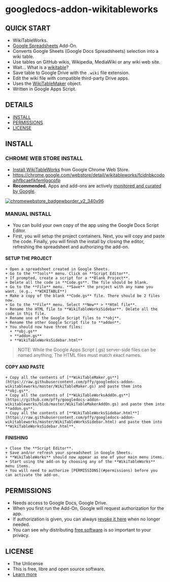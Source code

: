 # googledocs-addon-wikitableworks

## QUICK START

  + WikiTableWorks.
  + [Google Spreadsheets](http://www.google.com/sheets/about/) Add-On.
  + Converts Google Sheets (Google Docs Spreadsheets) selection into a wiki table.
  + Use tables on GitHub wikis, Wikipedia, MediaWiki or any wiki web site.
  + Wait... What is a [wikitable](http://simple.wikipedia.org/wiki/Wikipedia:Wikitable)?
  + Save table to Google Drive with the `.wiki` file extension.
  + Edit the wiki file with compatible third-party Drive apps.
  + Uses the [WikiTableMaker](https://github.com/pffy/googledocs-addon-wikitable) object.
  + Written in Google Apps Script.


## DETAILS
  + [INSTALL](#install)
  + [PERMISSIONS](#permissions)
  + [LICENSE](#license)


## INSTALL

### CHROME WEB STORE INSTALL

  + [Install WikiTableWorks](https://chrome.google.com/webstore/detail/wikitableworks/fcidnbkcodoajhfbcaefikfemlggcpfp)
  from Google Chrome Web Store.
  + https://chrome.google.com/webstore/detail/wikitableworks/fcidnbkcodoajhfbcaefikfemlggcpfp
  + **Recommended.** Apps and add-ons are actively [monitored and curated by Google](https://support.google.com/chrome_webstore/answer/1050586).

[![chromewebstore_badgewborder_v2_340x96](https://cloud.githubusercontent.com/assets/7258373/6788162/ee497942-d154-11e4-934d-ef386061181d.png)](https://chrome.google.com/webstore/detail/wikitableworks/fcidnbkcodoajhfbcaefikfemlggcpfp)

### MANUAL INSTALL

  + You can build your own copy of the app using the Google Docs Script Editor.
  + First, you will setup the project containers. Next, you will copy and paste the code. Finally, you will finish the install by closing the editor, refreshing the spreadsheet and authorizing the add-on.

#### SETUP THE PROJECT

    + Open a spreadsheet created in Google Sheets.
    + Go to the **Tools** menu. Click on **Script Editor**.
    + If prompted, create a script for a **Blank Project**.
    + Delete all the code in **Code.gs**. The file should be blank.
    + Go to the **File** menu. **Save** the project with any name you want. (e.g., **WIKITABLE**)
    + Make a copy of the blank **Code.gs** file. There should be 2 files now.
    + Go to the **File** menu. Select **New** > **Html file**.
    + Rename the HTML file to **WikiTableWorksSidebar**. Delete all the code in this file.
    + Rename one of the Google Script files to **obj**.
    + Rename the other Google Script file to **addon**.
    + You should now have three files:
      + **obj.gs**
      + **addon.gs**
      + **WikiTableWorksSidebar.html**

> NOTE: While the Google Apps Script (.gs) server-side files can be named anything,
The HTML files must match exact names.


#### COPY AND PASTE

    + Copy all the contents of [**WikiTableMaker.gs**](https://raw.githubusercontent.com/pffy/googledocs-addon-wikitableworks/master/WikiTableMaker.gs) and paste them into **obj.gs**.
    + Copy all the contents of [**WikiTableWorksAddOn.gs**](https://github.com/pffy/googledocs-addon-wikitableworks/blob/master/WikiTableMakerAddOn.gs) and paste them into **addon.gs**.
    + Copy all the contents of [**WikiTableWorksSidebar.html**](https://raw.githubusercontent.com/pffy/googledocs-addon-wikitableworks/master/WikiTableWorksSidebar.html) and paste them into **WikiTableWorksSidebar.html**.

#### FINISHING

    + Close the **Script Editor**.
    + Save and/or refresh your spreadsheet in Google Sheets.
    + **WikiTableWorks** should now appear as one of your main menu items.
    + Start using the add-on by choosing any of the **WikiTableWorks** menu items.
    + You will need to authorize [PERMISSIONS](#permissions) before you can activate the add-on.


## PERMISSIONS
  + Needs access to Google Docs, Google Drive.
  + When you first run the Add-On, Google will request authorization for the app.
  + If authorization is given,
  you can always [revoke it here](https://security.google.com/settings/security/permissions) when
  no longer needed.
  + You can see why distributing [free software](https://www.gnu.org/philosophy/free-sw.html)
   is so important to your privacy.


## LICENSE

  + The Unlicense
  + This is free, libre and open source software.
  + [Learn more](https://github.com/pffy/googledocs-addon-wikitableworks/blob/master/LICENSE)

